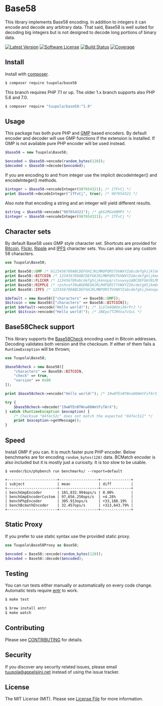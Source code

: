# Base58

This library implements Base58 encoding. In addition to integers it can encode and decode any arbitrary data. That said, Base58 is well suited for decoding big integers but is not designed to decode long portions of binary data.

[![Latest Version](https://img.shields.io/packagist/v/tuupola/base58.svg?style=flat-square)](https://packagist.org/packages/tuupola/base58)
[![Software License](https://img.shields.io/badge/license-MIT-brightgreen.svg?style=flat-square)](LICENSE.md)
[![Build Status](https://img.shields.io/travis/tuupola/base58/master.svg?style=flat-square)](https://travis-ci.org/tuupola/base58)
[![Coverage](https://img.shields.io/codecov/c/github/tuupola/base58.svg?style=flat-square)](https://codecov.io/github/tuupola/base58)

## Install

Install with [composer](https://getcomposer.org/).

``` bash
$ composer require tuupola/base58
```

This branch requires PHP 7.1 or up. The older 1.x branch supports also PHP 5.6 and 7.0.

``` bash
$ composer require "tuupola/base58:^1.0"
```

## Usage

This package has both pure PHP and [GMP](http://php.net/manual/en/ref.gmp.php) based encoders. By default encoder and decoder will use GMP functions if the extension is installed. If GMP is not available pure PHP encoder will be used instead.

``` php
$base58 = new Tuupola\Base58;

$encoded = $base58->encode(random_bytes(128));
$decoded = $base58->decode($encoded);
```

If you are encoding to and from integer use the implicit decodeInteger() and encodeInteger() methods.

``` php
$integer = $base58->encodeInteger(987654321); /* 1TFvCj */
print $base58->decodeInteger("1TFvCj", true); /* 987654321 */
```

Also note that encoding a string and an integer will yield different results.

``` php
$string = $base58->encode("987654321"); /* gE62MGeOBMPt */
$integer = $base58->encodeInteger(987654321); /* 1TFvCj */
```

## Character sets

By default Base58 uses GMP style character set. Shortcuts are provided for [Bitcoin](https://github.com/bitcoin/bitcoin/blob/master/src/base58.cpp), [Flickr](https://www.flickr.com/groups/api/discuss/72157616713786392/), [Ripple](https://wiki.ripple.com/Accounts) and [IPFS](https://github.com/richardschneider/net-ipfs-core#base58) character sets. You can also use any custom 58 characters.

```php
use Tuupola\Base58;

print Base58::GMP /* 0123456789ABCDEFGHIJKLMNOPQRSTUVWXYZabcdefghijklmnopqrstuv */
print Base58::BITCOIN /* 123456789ABCDEFGHJKLMNPQRSTUVWXYZabcdefghijkmnopqrstuvwxyz */
print Base58::FLICKR /* 123456789abcdefghijkmnopqrstuvwxyzABCDEFGHJKLMNPQRSTUVWXYZ */
print Base58::RIPPLE /* rpshnaf39wBUDNEGHJKLM4PQRST7VWXYZ2bcdeCg65jkm8oFqi1tuvAxyz */
print Base58::IPFS /* 123456789ABCDEFGHJKLMNPQRSTUVWXYZabcdefghijkmnopqrstuvwxyz */

$default = new Base58(["characters" => Base58::GMP]);
$bitcoin = new Base58(["characters" => Base58::BITCOIN]);
print $default->encode("Hello world!"); /* 1LDlk6QWOejX6rPrJ */
print $bitcoin->encode("Hello world!"); /* 2NEpo7TZRhna7vSvL */
```

## Base58Check support

This library supports the [Base58Check](https://en.bitcoin.it/wiki/Base58Check_encoding) encoding used in Bitcoin addresses. Decoding validates both version and the checksum. If either of them fails a `RuntimeException` will be thrown;

```php
use Tuupola\Base58;

$base58check = new Base58([
    "characters" => Base58::BITCOIN,
    "check" => true,
    "version" => 0x00
]);

print $base58check->encode("Hello world!"); /* 19wWTEnNTWna86WmtFsTAr5 */

try {
    $base58check->decode("19wWTEnNTWna86WmtFsTArX");
} catch (RuntimeException $exception) {
    /* Checksum "84fec52c" does not match the expected "84fec512" */
    print $exception->getMessage();
}
```

## Speed

Install GMP if you can. It is much faster pure PHP encoder. Below benchmarks are for encoding `random_bytes(128)` data. BCMatch encoder is also included but it is mostly just a curiosity. It is too slow to be usable.

```
$ vendor/bin/phpbench run benchmarks/ --report=default

+-----------------------+------------------+--------------+
| subject               | mean             | diff         |
+-----------------------+------------------+--------------+
| benchGmpEncoder       | 101,832.994ops/s | 0.00%        |
| benchGmpEncoderCustom | 97,656.250ops/s  | +4.28%       |
| benchPhpEncoder       | 305.913ops/s     | +33,188.19%  |
| benchBcmathEncoder    | 32.457ops/s      | +313,643.79% |
+-----------------------+------------------+--------------+
```

## Static Proxy

If you prefer to use static syntax use the provided static proxy.

``` php
use Tuupola\Base58Proxy as Base58;

$encoded = Base58::encode(random_bytes(128));
$decoded = Base58::decode($encoded);
```

## Testing

You can run tests either manually or automatically on every code change. Automatic tests require [entr](http://entrproject.org/) to work.

``` bash
$ make test
```
``` bash
$ brew install entr
$ make watch
```

## Contributing

Please see [CONTRIBUTING](CONTRIBUTING.md) for details.

## Security

If you discover any security related issues, please email tuupola@appelsiini.net instead of using the issue tracker.

## License

The MIT License (MIT). Please see [License File](LICENSE.md) for more information.
